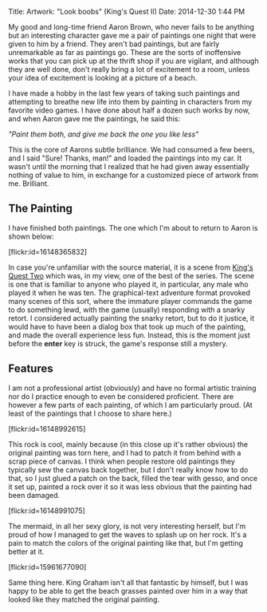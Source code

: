 Title: Artwork: "Look boobs" (King's Quest II) 
Date: 2014-12-30 1:44 PM

My good and long-time friend Aaron Brown, who never fails to be anything but an interesting character gave me a pair of paintings one night that were given to him by a friend.  They aren't bad paintings, but are fairly unremarkable as far as paintings go.   These are the sorts of inoffensive works that you can pick up at the thrift shop if you are vigilant, and although they are well done, don't really bring a lot of excitement to a room, unless your idea of excitement is looking at a picture of a beach.

I have made a hobby in the last few years of taking such paintings and attempting to breathe new life into them by painting in characters from my favorite video games.  I have done about half a dozen such works by now, and when Aaron gave me the paintings, he said this:

_"Paint them both, and give me back the one you like less"_

This is the core of Aarons subtle brilliance.  We had consumed a few beers, and I said "Sure!  Thanks, man!" and loaded the paintings into my car.  It wasn't until the morning that I realized that he had given away essentially nothing of value to him, in exchange for a customized piece of artwork from me.  Brilliant.

The Painting
------------

I have finished both paintings.  The one which I'm about to return to Aaron is shown below:

[flickr:id=16148365832]

In case you're unfamiliar with the source material, it is a scene from [King's Quest Two](http://en.wikipedia.org/wiki/King%27s_Quest_II) which was, in my view, one of the best of the series.  The scene is one that is familiar to anyone who played it, in particular, any male who played it when he was ten.  The graphical-text adventure format provoked many scenes of this sort, where the immature player commands the game to do something lewd, with the game (usually) responding with a snarky retort.  I considered actually painting the snarky retort, but to do it justice, it would have to have been a dialog box that took up much of the painting, and made the overall experience less fun.  Instead, this is the moment just before the **enter** key is struck, the game's response still a mystery.

Features
--------
I am not a professional artist (obviously) and have no formal artistic training nor do I practice enough to even be considered proficient.  There are however a few parts of each painting, of which I am particularly proud.  (At least of the paintings that I choose to share here.)

[flickr:id=16148992615]

This rock is cool, mainly because (in this close up it's rather obvious) the original painting was torn here, and I had to patch it from behind with a scrap piece of canvas.  I think when people restore old paintings they typically sew the canvas back together, but I don't really know how to do that, so I just glued a patch on the back, filled the tear with gesso, and once it set up, painted a rock over it so it was less obvious that the painting had been damaged.

[flickr:id=16148991075]

The mermaid, in all her sexy glory, is not very interesting herself, but I'm proud of how I managed to get the waves to splash up on her rock.  It's a pain to match the colors of the original painting like that, but I'm getting better at it.

[flickr:id=15961677090]

Same thing here.  King Graham isn't all that fantastic by himself, but I was happy to be able to get the beach grasses painted over him in a way that looked like they matched the original painting.
